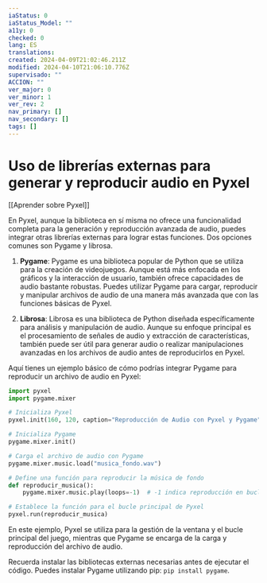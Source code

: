 ```yaml
---
iaStatus: 0
iaStatus_Model: ""
a11y: 0
checked: 0
lang: ES
translations: 
created: 2024-04-09T21:02:46.211Z
modified: 2024-04-10T21:06:10.776Z
supervisado: ""
ACCION: ""
ver_major: 0
ver_minor: 1
ver_rev: 2
nav_primary: []
nav_secondary: []
tags: []
---
```

# Uso de librerías externas para generar y reproducir audio en Pyxel

[[Aprender sobre Pyxel]]

En Pyxel, aunque la biblioteca en sí misma no ofrece una funcionalidad completa para la generación y reproducción avanzada de audio, puedes integrar otras librerías externas para lograr estas funciones. Dos opciones comunes son Pygame y librosa.

1. **Pygame**: Pygame es una biblioteca popular de Python que se utiliza para la creación de videojuegos. Aunque está más enfocada en los gráficos y la interacción de usuario, también ofrece capacidades de audio bastante robustas. Puedes utilizar Pygame para cargar, reproducir y manipular archivos de audio de una manera más avanzada que con las funciones básicas de Pyxel.

2. **Librosa**: Librosa es una biblioteca de Python diseñada específicamente para análisis y manipulación de audio. Aunque su enfoque principal es el procesamiento de señales de audio y extracción de características, también puede ser útil para generar audio o realizar manipulaciones avanzadas en los archivos de audio antes de reproducirlos en Pyxel.

Aquí tienes un ejemplo básico de cómo podrías integrar Pygame para reproducir un archivo de audio en Pyxel:

```python
import pyxel
import pygame.mixer

# Inicializa Pyxel
pyxel.init(160, 120, caption="Reproducción de Audio con Pyxel y Pygame")

# Inicializa Pygame
pygame.mixer.init()

# Carga el archivo de audio con Pygame
pygame.mixer.music.load("musica_fondo.wav")

# Define una función para reproducir la música de fondo
def reproducir_musica():
    pygame.mixer.music.play(loops=-1)  # -1 indica reproducción en bucle

# Establece la función para el bucle principal de Pyxel
pyxel.run(reproducir_musica)
```

En este ejemplo, Pyxel se utiliza para la gestión de la ventana y el bucle principal del juego, mientras que Pygame se encarga de la carga y reproducción del archivo de audio.

Recuerda instalar las bibliotecas externas necesarias antes de ejecutar el código. Puedes instalar Pygame utilizando pip: `pip install pygame`.
